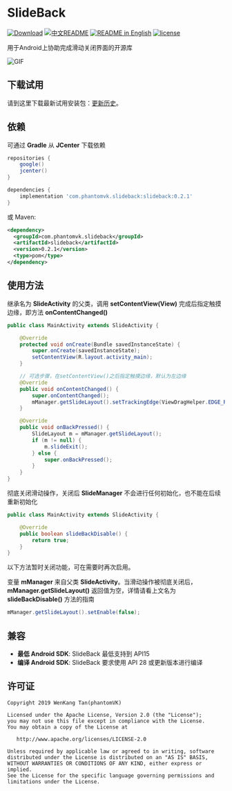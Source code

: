 SlideBack
=========

[![Download](https://api.bintray.com/packages/phantomtvk/SlideBack/SlideBack/images/download.svg?version=0.2.1)](https://bintray.com/phantomtvk/SlideBack/SlideBack/0.2.1/link) [![中文README](https://img.shields.io/badge/Readme-%E4%B8%AD%E6%96%87-orange)](https://github.com/phantomVK/SlideBack/blob/master/README_CN.md) [![README in English](https://img.shields.io/badge/Readme-English-yellow)](https://github.com/phantomVK/SlideBack/blob/master/README.md) [![license](https://img.shields.io/badge/License-Apache2.0-brightgreen)](https://github.com/phantomVK/SlideBack/blob/master/LICENSE)

用于Android上协助完成滑动关闭界面的开源库

![GIF](https://j.gifs.com/71OyLj.gif)

下载试用
----------
请到这里下载最新试用安装包：[更新历史](https://github.com/phantomVK/SlideBack/releases)。

依赖
-----------
可通过 __Gradle__ 从 __JCenter__ 下载依赖

```gradle
repositories {
    google()
    jcenter()
}

dependencies {
    implementation 'com.phantomvk.slideback:slideback:0.2.1'
}
```
或 Maven:
```xml
<dependency>
  <groupId>com.phantomvk.slideback</groupId>
  <artifactId>slideback</artifactId>
  <version>0.2.1</version>
  <type>pom</type>
</dependency>
```

使用方法
-------

继承名为 __SlideActivity__ 的父类，调用 __setContentView(View)__ 完成后指定触摸边缘，即方法 __onContentChanged()__

```java
public class MainActivity extends SlideActivity {

    @Override
    protected void onCreate(Bundle savedInstanceState) {
        super.onCreate(savedInstanceState);
        setContentView(R.layout.activity_main);
    }

    // 可选步骤，在setContentView()之后指定触摸边缘，默认为左边缘
    @Override
    public void onContentChanged() {
        super.onContentChanged();
        mManager.getSlideLayout().setTrackingEdge(ViewDragHelper.EDGE_RIGHT);
    }

    @Override
    public void onBackPressed() {
        SlideLayout m = mManager.getSlideLayout();
        if (m != null) {
            m.slideExit();
        } else {
            super.onBackPressed();
        }
    }
}
```

彻底关闭滑动操作，关闭后 __SlideManager__ 不会进行任何初始化，也不能在后续重新初始化

```java
public class MainActivity extends SlideActivity {

    @Override
    public boolean slideBackDisable() {
        return true;
    }
}
```

以下方法暂时关闭功能，可在需要时再次启用。

变量 __mManager__ 来自父类 __SlideActivity__。当滑动操作被彻底关闭后，__mManager.getSlideLayout()__ 返回值为空，详情请看上文名为 __slideBackDisable()__ 方法的指南

```java
mManager.getSlideLayout().setEnable(false);
```
兼容
-------------

 * **最低 Android SDK**: SlideBack 最低支持到 API15
 * **编译 Android SDK**: SlideBack 要求使用 API 28 或更新版本进行编译

许可证
--------

```
Copyright 2019 WenKang Tan(phantomVK)

Licensed under the Apache License, Version 2.0 (the "License");
you may not use this file except in compliance with the License.
You may obtain a copy of the License at

   http://www.apache.org/licenses/LICENSE-2.0

Unless required by applicable law or agreed to in writing, software
distributed under the License is distributed on an "AS IS" BASIS,
WITHOUT WARRANTIES OR CONDITIONS OF ANY KIND, either express or implied.
See the License for the specific language governing permissions and
limitations under the License.
```
